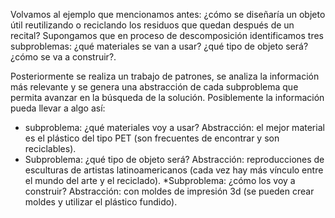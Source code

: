 Volvamos al ejemplo que mencionamos antes: ¿cómo se diseñaría un objeto útil reutilizando o reciclando los residuos que quedan después de un recital? Supongamos que en proceso de descomposición identificamos tres subproblemas: ¿qué materiales se van a usar? ¿qué tipo de objeto será? ¿cómo se va a construir?. 

Posteriormente se realiza un trabajo de patrones, se analiza la información más relevante y se genera una abstracción de cada subproblema que permita avanzar en la búsqueda de la solución. Posiblemente la información pueda llevar a algo así:

* subproblema: ¿qué materiales voy a usar? Abstracción: el mejor material es el plástico del tipo PET (son frecuentes de encontrar y son reciclables). 
* Subproblema: ¿qué tipo de objeto será? Abstracción: reproducciones de  esculturas de artistas latinoamericanos (cada vez hay más vínculo entre el mundo del arte y el reciclado). 
*Subproblema: ¿cómo los voy a construir? Abstracción: con moldes de impresión 3d (se pueden crear moldes y utilizar el plástico fundido).
